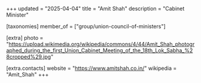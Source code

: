 +++
updated = "2025-04-04"
title = "Amit Shah"
description = "Cabinet Minister"

[taxonomies]
member_of = ["group/union-council-of-ministers"]

[extra]
photo = "https://upload.wikimedia.org/wikipedia/commons/4/44/Amit_Shah_photographed_during_the_first_Union_Cabinet_Meeting_of_the_18th_Lok_Sabha_%28cropped%29.jpg"

[extra.contacts]
website = "https://www.amitshah.co.in/"
wikipedia = "Amit_Shah"
+++